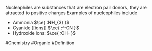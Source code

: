 Nucleaphiles are substances that are electron pair donors, they are attracted to positive charges
Examples of nucleophiles include
- Ammonia $\ce{ :NH_{3} }$
- Cyanide [[ions]] $\ce{ :^-CN }$
- Hydroxide ions: $\ce{ :OH- }$

#Chemistry #Organic #Definition